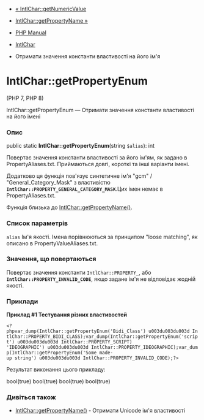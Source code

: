 - [« IntlChar::getNumericValue](intlchar.getnumericvalue.md)
- [IntlChar::getPropertyName »](intlchar.getpropertyname.md)

- [PHP Manual](index.md)
- [IntlChar](class.intlchar.md)
- Отримати значення константи властивості на його ім'я

# IntlChar::getPropertyEnum

(PHP 7, PHP 8)

IntlChar::getPropertyEnum — Отримати значення константи властивості на його
імені

### Опис

public static **IntlChar::getPropertyEnum**(string `$alias`): int

Повертає значення константи властивості за його ім'ям, як задано в
PropertyAliases.txt. Приймаються довгі, короткі та інші варіанти
імені.

Додатково ця функція пов'язує синтетичне ім'я "gcm" /
"General_Category_Mask" з властивістю
**`IntlChar::PROPERTY_GENERAL_CATEGORY_MASK`**.Цих імен немає в
PropertyAliases.txt.

Функція близька до
[IntlChar::getPropertyName()](intlchar.getpropertyname.md).

### Список параметрів

`alias`
Ім'я якості. Імена порівнюються за принципом "loose matching", як
описано в PropertyValueAliases.txt.

### Значення, що повертаються

Повертає значення константи `IntlChar::PROPERTY_`, або
**`IntlChar::PROPERTY_INVALID_CODE`**, якщо задане ім'я не
відповідає жодній якості.

### Приклади

**Приклад #1 Тестування різних властивостей**

` <?phpvar_dump(IntlChar::getPropertyEnum('Bidi_Class') u003du003du003d IntlChar::PROPERTY_BIDI_CLASS);var_dump(IntlChar::getPropertyEnum('script') u003du003du003d IntlChar::PROPERTY_SCRIPT) 'IDEOGRAPHIC') u003du003du003d IntlChar::PROPERTY_IDEOGRAPHIC);var_dump(IntlChar::getPropertyEnum('Some made-up string') u003du003du003d IntlChar::PROPERTY_INVALID_CODE);?> `

Результат виконання цього прикладу:

bool(true)
bool(true)
bool(true)
bool(true)

### Дивіться також

- [IntlChar::getPropertyName()](intlchar.getpropertyname.md) -
Отримати Unicode ім'я властивості
